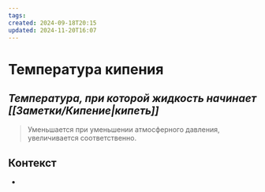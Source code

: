 ```yaml
---
tags: 
created: 2024-09-18T20:15
updated: 2024-11-20T16:07
---
```

# Температура кипения

## ***Температура, при которой жидкость начинает [[Заметки/Кипение|кипеть]]***

> Уменьшается при уменьшении атмосферного давления, увеличивается соответственно.


## Контекст
- 

